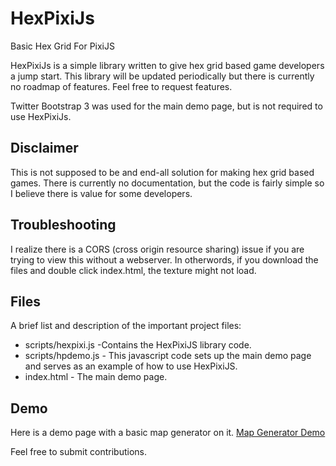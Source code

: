 HexPixiJs
=========
Basic Hex Grid For PixiJS

HexPixiJs is a simple library written to give hex grid based game developers a jump start. This library will be updated periodically but there is currently no roadmap of features. Feel free to request features.

Twitter Bootstrap 3 was used for the main demo page, but is not required to use HexPixiJs. 

Disclaimer
----------
This is not supposed to be and end-all solution for making hex grid based games. There is currently no documentation, but the code is fairly simple so I believe there is value for some developers. 

Troubleshooting
---------------
I realize there is a CORS (cross origin resource sharing) issue if you are trying to view this without a webserver. In otherwords, if you download the files and double click index.html, the texture might not load.

Files
-----
A brief list and description of the important project files:

* scripts/hexpixi.js -Contains the HexPixiJS library code.
* scripts/hpdemo.js - This javascript code sets up the main demo page and serves as an example of how to use HexPixiJS.
* index.html - The main demo page.

Demo
----
Here is a demo page with a basic map generator on it.
[Map Generator Demo](http://yungsippin.com/hexpixi/)



Feel free to submit contributions.
